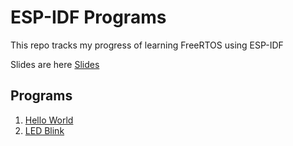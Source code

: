 # ESP-IDF Programs 

This repo tracks my progress of learning FreeRTOS using ESP-IDF 

Slides are here [Slides](./slides/intro.md)

## Programs 

1. [Hello World](./hello_world/README.md)
2. [LED Blink](./led_blink/README.md)
